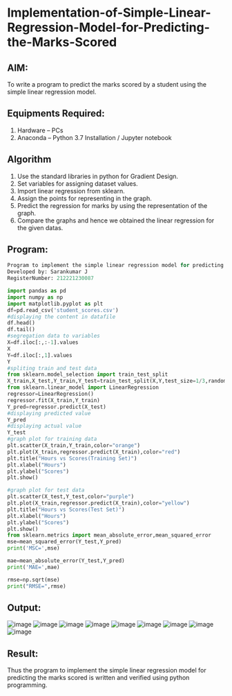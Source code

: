 # Implementation-of-Simple-Linear-Regression-Model-for-Predicting-the-Marks-Scored

## AIM:
To write a program to predict the marks scored by a student using the simple linear regression model.

## Equipments Required:
1. Hardware – PCs
2. Anaconda – Python 3.7 Installation / Jupyter notebook

## Algorithm
1. Use the standard libraries in python for Gradient Design.
2. Set variables for assigning dataset values.
3. Import linear regression from sklearn.
4. Assign the points for representing in the graph.
5. Predict the regression for marks by using the representation of the graph.
6. Compare the graphs and hence we obtained the linear regression for the given datas.

## Program:
```py
Program to implement the simple linear regression model for predicting the marks scored.
Developed by: Sarankumar J
RegisterNumber: 212221230087

import pandas as pd
import numpy as np
import matplotlib.pyplot as plt
df=pd.read_csv('student_scores.csv')
#displaying the content in datafile
df.head()
df.tail()
#segregation data to variables
X=df.iloc[:,:-1].values
X
Y=df.iloc[:,1].values
Y
#spliting train and test data
from sklearn.model_selection import train_test_split
X_train,X_test,Y_train,Y_test=train_test_split(X,Y,test_size=1/3,random_state=0)
from sklearn.linear_model import LinearRegression
regressor=LinearRegression()
regressor.fit(X_train,Y_train)
Y_pred=regressor.predict(X_test)
#displaying predicted value
Y_pred
#displaying actual value
Y_test
#graph plot for training data
plt.scatter(X_train,Y_train,color="orange")
plt.plot(X_train,regressor.predict(X_train),color="red")
plt.title("Hours vs Scores(Training Set)")
plt.xlabel("Hours")
plt.ylabel("Scores")
plt.show()

#graph plot for test data
plt.scatter(X_test,Y_test,color="purple")
plt.plot(X_train,regressor.predict(X_train),color="yellow")
plt.title("Hours vs Scores(Test Set)")
plt.xlabel("Hours")
plt.ylabel("Scores")
plt.show()
from sklearn.metrics import mean_absolute_error,mean_squared_error
mse=mean_squared_error(Y_test,Y_pred)
print('MSC=',mse)

mae=mean_absolute_error(Y_test,Y_pred)
print('MAE=',mae)

rmse=np.sqrt(mse)
print("RMSE=",rmse)
```

## Output:
![image](https://user-images.githubusercontent.com/94778101/200994040-c8267b66-c706-49f0-a890-8e4dd96838b6.png)
![image](https://user-images.githubusercontent.com/94778101/200994097-6ba544fd-f86a-4632-9a01-02cf9e5ac129.png)
![image](https://user-images.githubusercontent.com/94778101/200994118-2577ed97-cd2a-4589-a90f-7653d3b9691a.png)
![image](https://user-images.githubusercontent.com/94778101/200994190-28de1367-e0a0-463b-a93a-bd948cb35850.png)
![image](https://user-images.githubusercontent.com/94778101/200994202-8ba7ff34-e479-4593-af8e-50b13dbdd69c.png)
![image](https://user-images.githubusercontent.com/94778101/200994230-f561bdc8-91d1-48c1-a5f1-1ab42c6e5133.png)
![image](https://user-images.githubusercontent.com/94778101/200994256-4493e8b5-ae82-47bb-a0b5-83ef428d28a6.png)
![image](https://user-images.githubusercontent.com/94778101/200994280-8b358bd7-5ebb-4521-9c69-1937553bb4a0.png)
![image](https://user-images.githubusercontent.com/94778101/200994319-6899499b-04b9-4ad5-b107-82b77a3b7c0e.png)


## Result:
Thus the program to implement the simple linear regression model for predicting the marks scored is written and verified using python programming.
